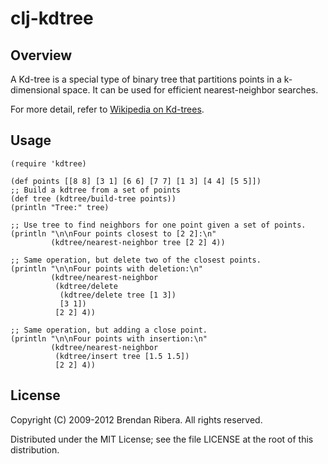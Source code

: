 # clj-kdtree

## Overview

A Kd-tree is a special type of binary tree that partitions points in a
k-dimensional space. It can be used for efficient nearest-neighbor
searches.

For more detail, refer to [Wikipedia on Kd-trees](http://en.wikipedia.org/wiki/Kd-tree).

## Usage

    (require 'kdtree)

    (def points [[8 8] [3 1] [6 6] [7 7] [1 3] [4 4] [5 5]])
    ;; Build a kdtree from a set of points
    (def tree (kdtree/build-tree points))
    (println "Tree:" tree)
    
    ;; Use tree to find neighbors for one point given a set of points.
    (println "\n\nFour points closest to [2 2]:\n"
             (kdtree/nearest-neighbor tree [2 2] 4))

    ;; Same operation, but delete two of the closest points.
    (println "\n\nFour points with deletion:\n"
             (kdtree/nearest-neighbor
              (kdtree/delete
               (kdtree/delete tree [1 3])
               [3 1])
              [2 2] 4))

    ;; Same operation, but adding a close point.
    (println "\n\nFour points with insertion:\n"
             (kdtree/nearest-neighbor
              (kdtree/insert tree [1.5 1.5])
              [2 2] 4))

## License

Copyright (C) 2009-2012 Brendan Ribera. All rights reserved.

Distributed under the MIT License; see the file LICENSE at the root of
this distribution.
